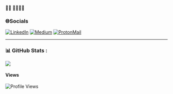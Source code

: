  
👨‍💻 🚀🚀🚀👋
### 🌐Socials
[![LinkedIn](https://img.shields.io/badge/LinkedIn-%230077B5.svg?logo=linkedin&logoColor=white)](https://linkedin.com/in/khaledtarawneh) [![Medium](https://img.shields.io/badge/Medium-12100E?logo=medium&logoColor=white)](https://medium.com/@khaled_tarawneh) [![ProtonMail](https://img.shields.io/badge/ProtonMail-%23AED6F1.svg?logo=protonmail&logoColor=white)](mailto:khaledtarawneh@proton.me)

---

### 📊 GitHub Stats :
![](https://github-readme-streak-stats.herokuapp.com/?user=khaleddtarawneh&theme=ayu-mirage&hide_border=false)

#### Views 
![Profile Views](https://profile-counter.glitch.me/{khaleddtarawneh}/count.svg)
